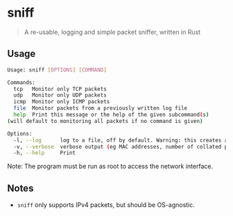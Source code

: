 # sniff
> A re-usable, logging and simple packet sniffer, written in Rust
## Usage
```bash
Usage: sniff [OPTIONS] [COMMAND]

Commands:
  tcp   Monitor only TCP packets
  udp   Monitor only UDP packets
  icmp  Monitor only ICMP packets
  file  Monitor packets from a previously written log file
  help  Print this message or the help of the given subcommand(s)
(will default to monitoring all packets if no command is given)

Options:
  -l, --log      log to a file, off by default. Warning: this creates a HUGE amount of data in seconds
  -v, --verbose  verbose output (eg MAC addresses, number of collated packets), off by default
  -h, --help     Print
```

Note: The program must be run as root to access the network interface.

## Notes
- `sniff` only supports IPv4 packets, but should be OS-agnostic.